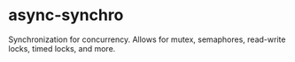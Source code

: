 # async-synchro
Synchronization for concurrency. Allows for mutex, semaphores, read-write locks, timed locks, and more.
